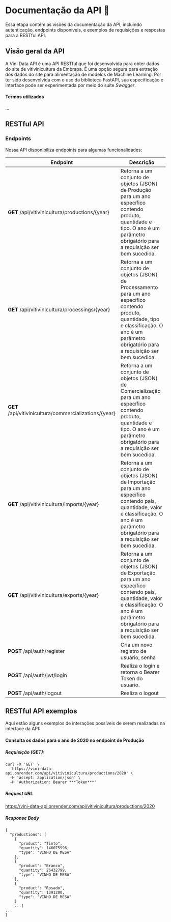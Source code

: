 # Documentação da API :pushpin:
Essa etapa contém as visões da documentação da API, incluindo autenticação, endpoints disponíveis, e exemplos de requisições e respostas para a RESTful API. 

## **Visão geral da API**
A Vini Data API é uma API RESTful que foi desenvolvida para obter dados do site de vitivinicultura da Embrapa. É uma opção segura para extração dos dados do site para alimentação de modelos de Machine Learning. Por ter sido desenvolvida com o uso da biblioteca FastAPI, sua especificação e interface pode ser experimentada por meio do suíte *Swagger*.

#### Termos utilizados
…

## **RESTful API**

### **Endpoints**

Nossa API disponibiliza endpoints para algumas funcionalidades:

| Endpoint | Descrição |
| --- | --- |
| **GET** /api/vitivinicultura/productions/{year}| Retorna a um conjunto de objetos (JSON) de Produção para um ano específico contendo produto, quantidade e tipo. O ano é um parâmetro obrigatório para a requisição ser bem sucedida.
| **GET** /api/vitivinicultura/processings/{year}| Retorna a um conjunto de objetos (JSON) de Processamento para um ano específico contendo produto, quantidade, tipo e classificação. O ano é um parâmetro obrigatório para a requisição ser bem sucedida.
| **GET** /api/vitivinicultura/commercializations/{year}| Retorna a um conjunto de objetos (JSON) de Comercialização para um ano específico contendo produto, quantidade e tipo. O ano é um parâmetro obrigatório para a requisição ser bem sucedida.
| **GET** /api/vitivinicultura/imports/{year}| Retorna a um conjunto de objetos (JSON) de Importação para um ano específico contendo país, quantidade, valor e classificação. O ano é um parâmetro obrigatório para a requisição ser bem sucedida.
| **GET** /api/vitivinicultura/exports/{year}| Retorna a um conjunto de objetos (JSON) de Exportação para um ano específico contendo país, quantidade, valor e classificação. O ano é um parâmetro obrigatório para a requisição ser bem sucedida.
| **POST** /api/auth/register| Cria um novo registro de usuário, senha
| **POST** /api/auth/jwt/login| Realiza o login e retorna o Bearer Token do usuario.
| **POST** /api/auth/logout| Realiza o logout

## RESTful API exemplos

Aqui estão alguns exemplos de interações possíveis de serem realizadas na interface da API:

#### Consulta os dados para o ano de 2020 no endpoint de Produção

##### Requisição (GET):

```
curl -X 'GET' \
  'https://vini-data-api.onrender.com/api/vitivinicultura/productions/2020' \
  -H 'accept: application/json' \
  -H 'Authorization: Bearer ***Token***'
```

##### Request URL

https://vini-data-api.onrender.com/api/vitivinicultura/productions/2020


##### Response Body

```
{
  "productions": [
    {
      "product": "Tinto",
      "quantity": 146075996,
      "type": "VINHO DE MESA"
    },
    {
      "product": "Branco",
      "quantity": 26432799,
      "type": "VINHO DE MESA"
    },
    {
      "product": "Rosado",
      "quantity": 1391200,
      "type": "VINHO DE MESA"
    }
    ...] 
...
}

```

